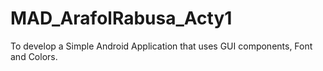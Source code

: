 # MAD_ArafolRabusa_Acty1
To develop a Simple Android Application that uses GUI components, Font and Colors.
